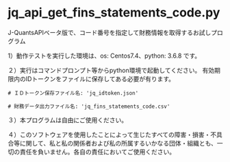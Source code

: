 # jq_api_get_fins_statements_code.py
J-QuantsAPIベータ版で、コード番号を指定して財務情報を取得するお試しプログラム 

1）動作テストを実行した環境は、os: Centos7.4、python: 3.6.8 です。

２）実行はコマンドプロンプト等からpython環境で起動してください。
  有効期限内のIDトークンをファイルに保存してある必要が有ります。
  
    # ＩＤトークン保存ファイル名: 'jq_idtoken.json'
    
    # 財務データ出力ファイル名: 'jq_fins_statements_code.csv'
    
３）本プログラムは自由にご使用ください。

４）このソフトウェアを使用したことによって生じたすべての障害・損害・不具合等に関して、私と私の関係者および私の所属するいかなる団体・組織とも、一切の責任を負いません。各自の責任においてご使用ください。
